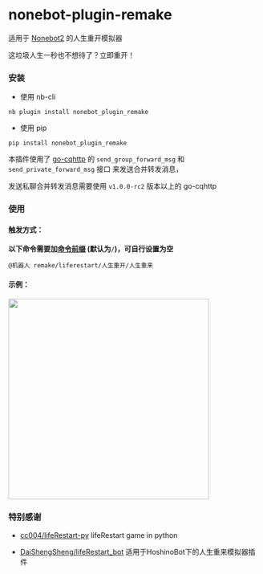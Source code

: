# nonebot-plugin-remake

适用于 [Nonebot2](https://github.com/nonebot/nonebot2) 的人生重开模拟器

这垃圾人生一秒也不想待了？立即重开！


### 安装

- 使用 nb-cli

```
nb plugin install nonebot_plugin_remake
```

- 使用 pip

```
pip install nonebot_plugin_remake
```

本插件使用了 [go-cqhttp](https://github.com/Mrs4s/go-cqhttp) 的 `send_group_forward_msg` 和 `send_private_forward_msg` 接口 来发送合并转发消息，

发送私聊合并转发消息需要使用 `v1.0.0-rc2` 版本以上的 go-cqhttp


### 使用

#### 触发方式：

**以下命令需要加[命令前缀](https://v2.nonebot.dev/docs/api/config#Config-command_start) (默认为`/`)，可自行设置为空**

```
@机器人 remake/liferestart/人生重开/人生重来
```


#### 示例：

<div align="left">
  <img src="https://s2.loli.net/2022/01/15/rahwIWFfuvLGPgm.jpg" width="400" />
</div>


### 特别感谢

- [cc004/lifeRestart-py](https://github.com/cc004/lifeRestart-py) lifeRestart game in python

- [DaiShengSheng/lifeRestart_bot](https://github.com/DaiShengSheng/lifeRestart_bot) 适用于HoshinoBot下的人生重来模拟器插件
